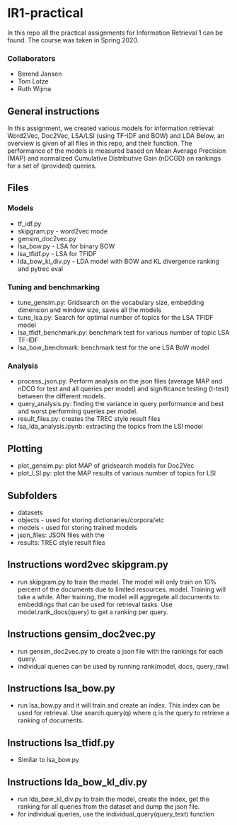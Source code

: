 # IR1-practical
In this repo all the practical assignments for Information Retrieval 1 can be found. The course was taken in Spring 2020.

### Collaborators
- Berend Jansen
- Tom Lotze
- Ruth Wijma

## General instructions
In this assignment, we created various models for information retrieval: Word2Vec, Doc2Vec, LSA/LSI (using TF-IDF and BOW) and LDA
Below, an overview is given of all files in this repo, and their function. The performance of the models is measured based on Mean Average Precision (MAP) and normalized Cumulative Distributive Gain (nDCGD) on rankings for a set of (provided) queries.

## Files
### Models
- tf_idf.py
- skipgram.py - word2vec mode
- gensim_doc2vec.py
- lsa_bow.py - LSA for binary BOW
- lsa_tfidf.py - LSA for TFIDF
- lda_bow_kl_div.py - LDA model with BOW and KL divergence ranking and pytrec eval

### Tuning and benchmarking
- tune_gensim.py: Gridsearch on the vocabulary size, embedding dimension and window size, saves all the models
- tune_lsa.py: Search for optimal number of topics for the LSA TFIDF model
- lsa_tfidf_benchmark.py: benchmark test for various number of topic LSA TF-IDF
- lsa_bow_benchmark: benchmark test for the one LSA BoW model

### Analysis
- process_json.py: Perform analysis on the json files (average MAP and nDCG for test and all queries per model) and significance testing (t-test) between the different models.
- query_analysis.py: finding the variance in query performance and best and worst performing queries per model.
- result_files.py: creates the TREC style result files
- lsa_lda_analysis.ipynb: extracting the topics from the LSI model

## Plotting
- plot_gensim.py: plot MAP of gridsearch models for Doc2Vec
- plot_LSI.py: plot the MAP results of various number of topics for LSI

## Subfolders
- datasets 
- objects - used for storing dictionaries/corpora/etc
- models - used for storing trained models
- json_files: JSON files with the 
- results: TREC style result files

## Instructions word2vec skipgram.py
   - run skipgram.py to train the model. The model will only train on 10% percent of the documents due to limited resources.
  model. Training will take a while. After training, the model will aggregate all documents to embeddings that can be used for retrieval tasks. Use model.rank_docs(query) to get a ranking per query.

## Instructions gensim_doc2vec.py
   - run gensim_doc2vec.py to create a json file with the rankings for each query.
   - individual queries can be used by running rank(model, docs, query_raw)

## Instructions lsa_bow.py
 - run lsa_bow.py and it will train and create an index. This index can be used for retrieval. Use search.query(q) where q is the query to retrieve a ranking of documents.

## Instructions lsa_tfidf.py
 - Similar to lsa_bow.py

## Instructions lda_bow_kl_div.py
   - run lda_bow_kl_div.py to train the model, create the index, get the ranking for all queries from the dataset and dump the json file.
   - for individual queries, use the individual_query(query_text) function

  


